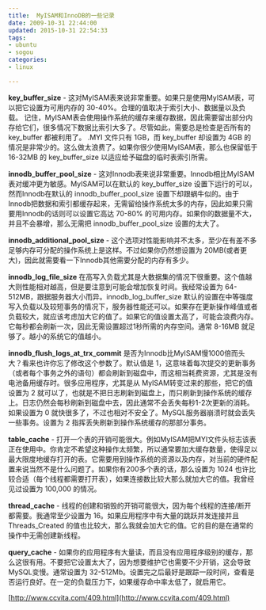 ```yaml
---
title:  MyISAM和InnoDB的一些记录
date: 2009-10-31 22:44:00
updated: 2015-10-31 22:54:33
tags: 
- ubuntu
- sogou
categories: 
- linux

---
```

**key_buffer_size** - 这对MyISAM表来说非常重要。如果只是使用MyISAM表，可以把它设置为可用内存的 30-40%。合理的值取决于索引大小、数据量以及负载。
记住，MyISAM表会使用操作系统的缓存来缓存数据，因此需要留出部分内存给它们，很多情况下数据比索引大多了。尽管如此，需要总是检查是否所有的 key_buffer 都被利用了。
.MYI 文件只有 1GB，而 key_buffer 却设置为 4GB 的情况是非常少的。这么做太浪费了。如果你很少使用MyISAM表，那么也保留低于 16-32MB 的 key_buffer_size 以适应给予磁盘的临时表索引所需。


<!--more-->


**innodb_buffer_pool_size** - 这对Innodb表来说非常重要。Innodb相比MyISAM表对缓冲更为敏感。MyISAM可以在默认的 key_buffer_size 设置下运行的可以，然而Innodb在默认的 innodb_buffer_pool_size 设置下却跟蜗牛似的。由于Innodb把数据和索引都缓存起来，无需留给操作系统太多的内存，因此如果只需要用Innodb的话则可以设置它高达 70-80% 的可用内存。如果你的数据量不大，并且不会暴增，那么无需把 innodb_buffer_pool_size 设置的太大了。

**innodb_additional_pool_size** - 这个选项对性能影响并不太多，至少在有差不多足够内存可分配的操作系统上是这样。不过如果你仍然想设置为 20MB(或者更大)，因此就需要看一下Innodb其他需要分配的内存有多少。

**innodb_log_file_size** 在高写入负载尤其是大数据集的情况下很重要。这个值越大则性能相对越高，但是要注意到可能会增加恢复时间。我经常设置为 64-512MB，跟据服务器大小而异。innodb_log_buffer_size 默认的设置在中等强度写入负载以及较短事务的情况下，服务器性能还可以。如果存在更新操作峰值或者负载较大，就应该考虑加大它的值了。如果它的值设置太高了，可能会浪费内存。它每秒都会刷新一次，因此无需设置超过1秒所需的内存空间。通常 8-16MB 就足够了。越小的系统它的值越小。

**innodb_flush_logs_at_trx_commit** 是否为Innodb比MyISAM慢1000倍而头大？看来也许你忘了修改这个参数了。默认值是 1，这意味着每次提交的更新事务（或者每个事务之外的语句）都会刷新到磁盘中，而这相当耗费资源，尤其是没有电池备用缓存时。很多应用程序，尤其是从 MyISAM转变过来的那些，把它的值设置为 2 就可以了，也就是不把日志刷新到磁盘上，而只刷新到操作系统的缓存上。日志仍然会每秒刷新到磁盘中去，因此通常不会丢失每秒1-2次更新的消耗。如果设置为 0 就快很多了，不过也相对不安全了。MySQL服务器崩溃时就会丢失一些事务。设置为 2 指挥丢失刷新到操作系统缓存的那部分事务。

**table_cache** - 打开一个表的开销可能很大。例如MyISAM把MYI文件头标志该表正在使用中。你肯定不希望这种操作太频繁，所以通常要加大缓存数量，使得足以最大限度地缓存打开的表。它需要用到操作系统的资源以及内存，对当前的硬件配置来说当然不是什么问题了。如果你有200多个表的话，那么设置为 1024 也许比较合适（每个线程都需要打开表），如果连接数比较大那么就加大它的值。我曾经见过设置为 100,000 的情况。

**thread_cache** - 线程的创建和销毁的开销可能很大，因为每个线程的连接/断开都需要。我通常至少设置为 16。如果应用程序中有大量的跳跃并发连接并且 Threads_Created 的值也比较大，那么我就会加大它的值。它的目的是在通常的操作中无需创建新线程。

**query_cache** - 如果你的应用程序有大量读，而且没有应用程序级别的缓存，那么这很有用。不要把它设置太大了，因为想要维护它也需要不少开销，这会导致MySQL变慢。通常设置为 32-512Mb。设置完之后最好是跟踪一段时间，查看是否运行良好。在一定的负载压力下，如果缓存命中率太低了，就启用它。

[http://www.ccvita.com/409.html](http://www.ccvita.com/409.html)